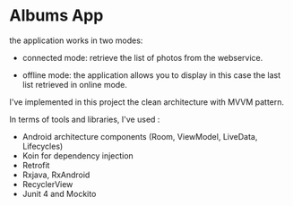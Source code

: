 # Albums App

the application works in two modes:

- connected mode: retrieve the list of photos from the webservice.

- offline mode: the application allows you to display in this case the last list retrieved in online mode.

I've implemented in this project the clean architecture with MVVM pattern.

In terms of tools and libraries, I've used : 

  * Android architecture components (Room, ViewModel, LiveData, Lifecycles)
  * Koin for dependency injection
  * Retrofit
  * Rxjava, RxAndroid
  * RecyclerView
  * Junit 4 and Mockito 
